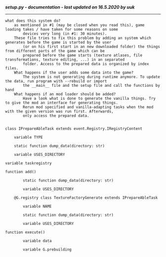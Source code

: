 ***setup.py - documentation - last updated on 16.5.2020 by uuk***
___

    what does this system do?
        as mentioned in #1 (may be closed when you read this), game loading takes / have taken for some reasons on some
            devices very long (in #1: 30 minutes).
        These file tries to fix this problem by adding an system which generates before the game is started by the user
            (or on his first start in an new downloaded folder) the things from different parts of the game which can be
            prepared before the game starts (texture atlases, file transformations, texture editing, ...) in an separated
            folder. Access to the prepared data is organized by index files.
        What happens if the user adds some data into the game?
            The system is not generating during runtime anymore. To update the data, run program with --rebuild or import
            the __main__ file and the setup file and call the functions by hand
        What happens if an mod loader should be added?
            Have a look what is done to generate the vanilla things. Try to give the mod an interface for generating things.
            Rerun mod specified and vanilla-adapting tasks when the mod with the given version was run first. Afterwards,
            only access the prepared data. 


    class IPrepareAbleTask extends event.Registry.IRegistryContent

        variable TYPE

        static function dump_data(directory: str)

        variable USES_DIRECTORY

    variable taskregistry

    function add()

            static function dump_data(directory: str)

            variable USES_DIRECTORY

        @G.registry class TextureFactoryGenerate extends IPrepareAbleTask

            variable NAME

            static function dump_data(directory: str)

            variable USES_DIRECTORY

    function execute()

            variable data

            variable G.prebuilding